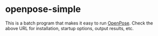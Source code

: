 # openpose-simple
This is a batch program that makes it easy to run [OpenPose](https://github.com/CMU-Perceptual-Computing-Lab/openpose).
Check the above URL for installation, startup options, output results, etc.
